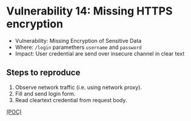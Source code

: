 # Vulnerability 14: Missing HTTPS encryption

- Vulnerability: Missing Encryption of Sensitive Data
- Where: `/login` paramethers `username` and `password`
- Impact: User credential are send over insecure channel in clear text

## Steps to reproduce
1. Observe network traffic (i.e. using network proxy).
2. Fill and send login form.
3. Read cleartext credential from request body.

[(POC)](vuln14.py)
